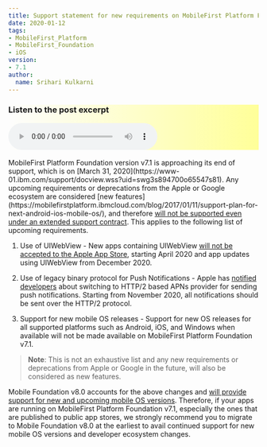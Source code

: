 ```yaml
---
title: Support statement for new requirements on MobileFirst Platform Foundation v7.1
date: 2020-01-12
tags:
- MobileFirst_Platform
- MobileFirst_Foundation
- iOS
version:
- 7.1
author:
  name: Srihari Kulkarni
---
```

<style>
.audio-background {
  background-image: linear-gradient(to right, rgba(255,255,255,0), #ffff99);
;
}
</style>
<script>
$('#audioMFWebView').on('ended', function() {
        manageImageObjectsLevel();
}).get(0).play();
</script>

<div class="container audio-background">
  <h3>Listen to the post excerpt</h3>
  <audio id="audioMFWebView" controls>
  <source src="{{site.baseurl}}/assets/blog/2020-01-12-support-new-requirements-mobilefirst-71/support-new-requirements-mobilefirst-71.mp3" type="audio/mpeg">
  Your browser does not support the audio tag.
  </audio>

</div>
<br/>
MobileFirst Platform Foundation version v7.1 is approaching its end of support, which is on [March 31, 2020](https://www-01.ibm.com/support/docview.wss?uid=swg3s894700o65547s81). Any upcoming requirements or deprecations from the Apple or Google ecosystem are considered [new features](https://mobilefirstplatform.ibmcloud.com/blog/2017/01/11/support-plan-for-next-android-ios-mobile-os/), and therefore <span style="text-decoration: underline">will not be supported even under an extended support contract</span>. This applies to the following list of upcoming requirements.

1. Use of UIWebView - New apps containing UIWebView [will not be accepted to the Apple App Store](https://developer.apple.com/news/?id=12232019b), starting April 2020 and app updates using UIWebView from December 2020.

2. Use of legacy binary protocol for Push Notifications - Apple has [notified developers](https://developer.apple.com/news/?id=11042019a) about switching to HTTP/2 based APNs provider for sending push notifications. Starting from November 2020, all notifications should be sent over the HTTP/2 protocol.

3. Support for new mobile OS releases - Support for new OS releases for all supported platforms such as Android, iOS, and Windows when available will not be made available on MobileFirst Platform Foundation v7.1.

>**Note**: This is not an exhaustive list and any new requirements or deprecations from Apple or Google in the future, will also be considered as new features.

Mobile Foundation v8.0 accounts for the above changes and <span style="text-decoration: underline">will provide support for new and upcoming mobile OS versions</span>. Therefore, if your apps are running on MobileFirst Platform Foundation v7.1, especially the ones that are published to public app stores, we strongly recommend you to migrate to Mobile Foundation v8.0 at the earliest to avail continued support for new mobile OS versions and developer ecosystem changes.
